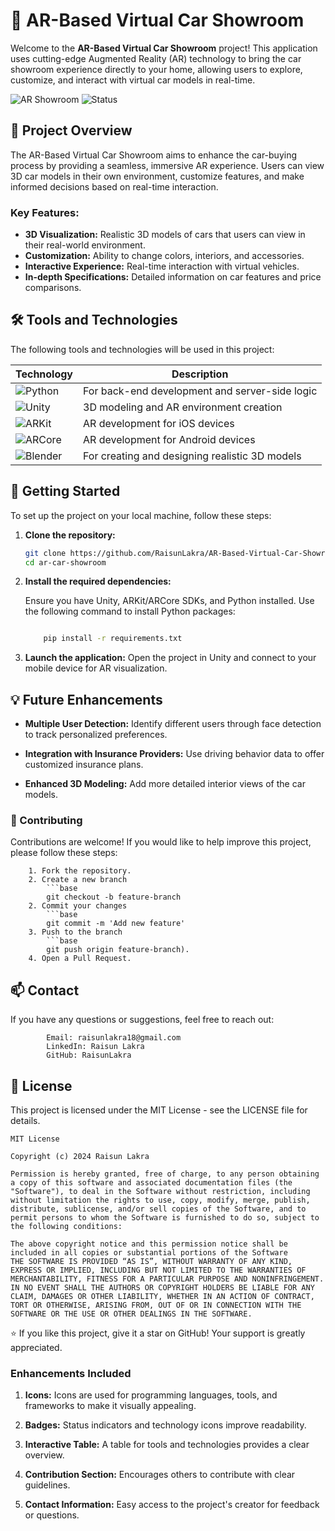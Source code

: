 # 🚗 AR-Based Virtual Car Showroom

Welcome to the **AR-Based Virtual Car Showroom** project! This application uses cutting-edge Augmented Reality (AR) technology to bring the car showroom experience directly to your home, allowing users to explore, customize, and interact with virtual car models in real-time.

![AR Showroom](https://img.shields.io/badge/Project-Augmented_Reality-blue.svg) ![Status](https://img.shields.io/badge/Status-In_Progress-green.svg)

## 📖 Project Overview

The AR-Based Virtual Car Showroom aims to enhance the car-buying process by providing a seamless, immersive AR experience. Users can view 3D car models in their own environment, customize features, and make informed decisions based on real-time interaction.

### Key Features:
- **3D Visualization:** Realistic 3D models of cars that users can view in their real-world environment.
- **Customization:** Ability to change colors, interiors, and accessories.
- **Interactive Experience:** Real-time interaction with virtual vehicles.
- **In-depth Specifications:** Detailed information on car features and price comparisons.

## 🛠️ Tools and Technologies

The following tools and technologies will be used in this project:

| Technology    | Description                                |
| ------------- | ------------------------------------------ |
| ![Python](https://img.shields.io/badge/Python-3670A0?style=flat&logo=python&logoColor=ffdd54) | For back-end development and server-side logic |
| ![Unity](https://img.shields.io/badge/Unity-100000?style=flat&logo=unity&logoColor=white) | 3D modeling and AR environment creation       |
| ![ARKit](https://img.shields.io/badge/ARKit-iOS-blue) | AR development for iOS devices                |
| ![ARCore](https://img.shields.io/badge/ARCore-Android-green) | AR development for Android devices            |
| ![Blender](https://img.shields.io/badge/Blender-ff8800?style=flat&logo=blender&logoColor=white) | For creating and designing realistic 3D models |

## 🚀 Getting Started

To set up the project on your local machine, follow these steps:

1. **Clone the repository:**
   ```bash
   git clone https://github.com/RaisunLakra/AR-Based-Virtual-Car-Showroom.git
   cd ar-car-showroom
   ```

2. **Install the required dependencies:**

    Ensure you have Unity, ARKit/ARCore SDKs, and Python installed.
    Use the following command to install Python packages:

    ```bash

        pip install -r requirements.txt

3. **Launch the application:**
Open the project in Unity and connect to your mobile device for AR visualization.

## 💡 Future Enhancements

- **Multiple User Detection:** Identify different users through face detection to track personalized preferences.

- **Integration with Insurance Providers:** Use driving behavior data to offer customized insurance plans.

- **Enhanced 3D Modeling:** Add more detailed interior views of the car models.

### 🤝 Contributing

Contributions are welcome! If you would like to help improve this project, please follow these steps:

        1. Fork the repository.
        2. Create a new branch 
            ```base
            git checkout -b feature-branch
        2. Commit your changes
            ```base
            git commit -m 'Add new feature'
        3. Push to the branch
            ```base
            git push origin feature-branch).
        4. Open a Pull Request.


## 📫 Contact

If you have any questions or suggestions, feel free to reach out:

            Email: raisunlakra18@gmail.com
            LinkedIn: Raisun Lakra
            GitHub: RaisunLakra

## 📝 License

This project is licensed under the MIT License - see the LICENSE file for details.
```vbnet
MIT License

Copyright (c) 2024 Raisun Lakra

Permission is hereby granted, free of charge, to any person obtaining a copy of this software and associated documentation files (the "Software"), to deal in the Software without restriction, including without limitation the rights to use, copy, modify, merge, publish, distribute, sublicense, and/or sell copies of the Software, and to permit persons to whom the Software is furnished to do so, subject to the following conditions:

The above copyright notice and this permission notice shall be included in all copies or substantial portions of the Software
THE SOFTWARE IS PROVIDED “AS IS”, WITHOUT WARRANTY OF ANY KIND, EXPRESS OR IMPLIED, INCLUDING BUT NOT LIMITED TO THE WARRANTIES OF MERCHANTABILITY, FITNESS FOR A PARTICULAR PURPOSE AND NONINFRINGEMENT. IN NO EVENT SHALL THE AUTHORS OR COPYRIGHT HOLDERS BE LIABLE FOR ANY CLAIM, DAMAGES OR OTHER LIABILITY, WHETHER IN AN ACTION OF CONTRACT, TORT OR OTHERWISE, ARISING FROM, OUT OF OR IN CONNECTION WITH THE SOFTWARE OR THE USE OR OTHER DEALINGS IN THE SOFTWARE.
```

⭐ If you like this project, give it a star on GitHub! Your support is greatly appreciated.


### Enhancements Included
1. **Icons:** Icons are used for programming languages, tools, and frameworks to make it visually appealing.

2. **Badges:** Status indicators and technology icons improve readability.

3. **Interactive Table:** A table for tools and technologies provides a clear overview.

4. **Contribution Section:** Encourages others to contribute with clear guidelines.

5. **Contact Information:** Easy access to the project's creator for feedback or questions.

